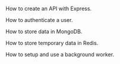 How to create an API with Express.

How to authenticate a user.

How to store data in MongoDB.

How to store temporary data in Redis.

How to setup and use a background worker.
